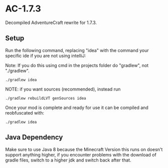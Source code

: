 # AC-1.7.3
Decompiled AdventureCraft rewrite for 1.7.3.

## Setup
Run the following command, replacing "idea" with the command your specific ide if you are not using intelliJ:

Note: If you do this using cmd in the projects folder do "gradlew", not "./gradlew".

```
./gradlew idea
```

NOTE: if you want sources (recommended), instead run

```
./gradlew rebuildLVT genSources idea
```

Once your mod is complete and ready for use it can be compiled and reobfuscated with:

```
./gradlew idea
```

## Java Dependency
Make sure to use Java 8 because the Minecraft Version this runs on doesn't support anything higher,
if you encounter problems with the download of gradle files, switch to a higher jdk and switch back after that.
